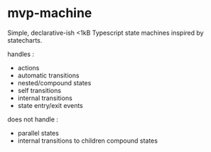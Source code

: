 # mvp-machine

Simple, declarative-ish <1kB Typescript state machines inspired by statecharts.


handles :

- actions
- automatic transitions
- nested/compound states
- self transitions
- internal transitions
- state entry/exit events

does not handle :

- parallel states
- internal transitions to children compound states
